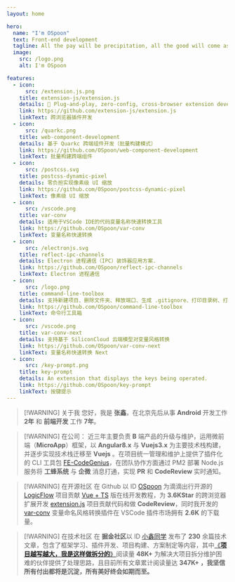 ```yaml
---
layout: home

hero:
  name: "I'm OSpoon"
  text: Front-end development
  tagline: All the pay will be precipitation, all the good will come as expected
  image:
    src: /logo.png
    alt: I'm OSpoon

features:
  - icon: 
      src: /extension.js.png
    title: extension-js/extension.js
    details: 🧩 Plug-and-play, zero-config, cross-browser extension development tool.
    link: https://github.com/extension-js/extension.js
    linkText: 跨浏览器插件开发
  - icon: 
      src: /quarkc.png
    title: web-component-development
    details: 基于 Quarkc 跨端组件开发（批量构建模式）
    link: https://github.com/OSpoon/web-component-development
    linkText: 批量构建跨端组件
  - icon: 
      src: /postcss.svg
    title: postcss-dynamic-pixel
    details: 零负担实现像素级 UI 缩放
    link: https://github.com/OSpoon/postcss-dynamic-pixel
    linkText: 像素级 UI 缩放
  - icon: 
      src: /vscode.png
    title: var-conv
    details: 适用于VSCode IDE的代码变量名称快速转换工具
    link: https://github.com/OSpoon/var-conv
    linkText: 变量名称快速转换
  - icon: 
      src: /electronjs.svg
    title: reflect-ipc-channels
    details: Electron 进程通信（IPC）装饰器应用方案.
    link: https://github.com/OSpoon/reflect-ipc-channels
    linkText: Electron 进程通信
  - icon: 
      src: /logo.png
    title: command-line-toolbox
    details: 支持新建项目、删除文件夹、释放端口、生成 .gitignore、打印目录树、打开远程仓库、生成开发证书
    link: https://github.com/OSpoon/command-line-toolbox
    linkText: 命令行工具箱
  - icon: 
      src: /vscode.png
    title: var-conv-next
    details: 支持基于 SiliconCloud 云端模型对变量风格转换
    link: https://github.com/OSpoon/var-conv-next
    linkText: 变量名称快速转换 Next
  - icon: 
      src: /key-prompt.png
    title: key-prompt
    details: An extension that displays the keys being operated.
    link: https://github.com/OSpoon/key-prompt
    linkText: 按键提示
---
```


> [!WARNING] 关于我
> 您好，我是 **张鑫**，在北京先后从事 **Android** 开发工作 **2年** 和 **前端开发** 工作 **7年**。

> [!WARNING] 在公司：
近三年主要负责 **B** 端产品的升级与维护，运用微前端（**MicroApp**）框架，以 **Angular8.x** 与 **Vuejs3.x** 为主要技术栈构建，并逐步实现技术栈迁移至 **Vuejs** 。在项目统一管理和维护上提供了插件化的 CLI 工具包 [FE-CodeGenius](https://github.com/FE-CodeGenius)，在团队协作方面通过 PM2 部署 Node.js 服务将 **工蜂系统** 与 **企微** 消息打通，实现 **PR** 和 **CodeReview** 实时通知。

> [!WARNING] 在开源社区
在 Github 以 ID [OSpoon](https://github.com/OSpoon) 为滴滴出行开源的 [LogicFlow](https://github.com/didi/LogicFlow) 项目贡献 [Vue + TS](https://1024code.com/collections/MO6KPPq) 版在线开发教程，为 **3.6KStar** 的跨浏览器扩展开发 [extension.js](https://github.com/extension-js/extension.js) 项目贡献代码和做 **CodeReview**，同时我开发的 [var-conv](https://marketplace.visualstudio.com/items?itemName=xiaoxintongxue.var-conv) 变量命名风格转换插件在 VSCode 插件市场拥有 **2.6K** 的下载量。

> [!WARNING] 在技术社区
在 **掘金社区**以 ID [小鑫同学](https://juejin.cn/user/3966693685871694) 发布了 **230** 余篇技术文章，包含了框架学习、插件开发、项目构建、方案制定等内容，其中[《**项目越写越大，我是这样做拆分的**》](https://juejin.cn/post/7120540990863048717)阅读量 **48K+** 为解决大项目拆分维护困难的伙伴提供了处理思路，且目前所有文章累计阅读量达 **347K+ ，我坚信所有付出都将是沉淀，所有美好终会如期而至。**